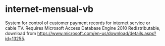 # internet-mensual-vb
 System for control of customer payment records for internet service or cable TV.
 Requires Microsoft Access Database Engine 2010 Redistributable, download from https://www.microsoft.com/en-us/download/details.aspx?id=13255.
 